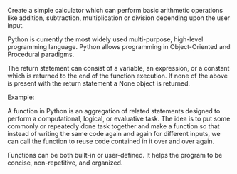 Create a simple calculator which can perform basic arithmetic operations like addition, subtraction, multiplication or division depending upon the user input.


        
Python is currently the most widely used multi-purpose, high-level programming language.
Python allows programming in Object-Oriented and Procedural paradigms.



The return statement can consist of a variable, an expression, or a constant which is returned to the end of the function execution. If none of the above is present with the return statement a None object is returned.

Example:


A function in Python is an aggregation of related statements designed to perform a computational, logical, or evaluative task. The idea is to put some commonly or repeatedly done task together and make a function so that instead of writing the same code again and again for different inputs, we can call the function to reuse code contained in it over and over again. 

Functions can be both built-in or user-defined. It helps the program to be concise, non-repetitive, and organized.

